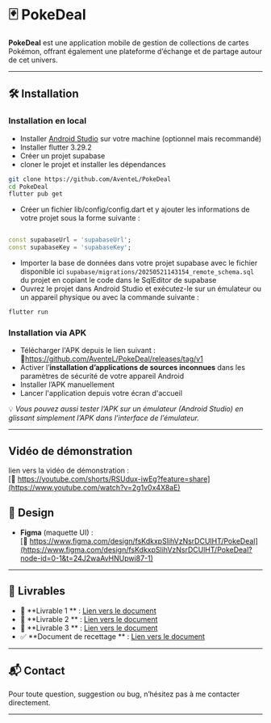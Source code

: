 # 🃏 PokeDeal

**PokeDeal** est une application mobile de gestion de collections de cartes Pokémon, offrant
également une plateforme d’échange et de partage autour de cet univers.

---

## 🛠️ Installation

### Installation en local

- Installer [Android Studio](https://developer.android.com/studio) sur votre machine (optionnel mais
  recommandé)
- Installer flutter 3.29.2
- Créer un projet supabase
- cloner le projet et installer les dépendances

```bash
git clone https://github.com/AventeL/PokeDeal
cd PokeDeal
flutter pub get
```

- Créer un fichier lib/config/config.dart et y ajouter les informations de votre projet sous la
  forme
  suivante :

```dart

const supabaseUrl = 'supabaseUrl';
const supabaseKey = 'supabaseKey';
```

- Importer la base de données dans votre projet supabase avec le fichier disponible ici
  `supabase/migrations/20250521143154_remote_schema.sql` du projet en copiant le code dans le
  SqlEditor de supabase
- Ouvrez le projet dans Android Studio et exécutez-le sur un émulateur ou un appareil physique ou
  avec la commande suivante :

```bash
flutter run
```

### Installation via APK

- Télécharger l'APK depuis le lien suivant : 🔗https://github.com/AventeL/PokeDeal/releases/tag/v1
- Activer l’**installation d’applications de sources inconnues** dans les paramètres de sécurité de
  votre appareil Android
- Installer l’APK manuellement
- Lancer l'application depuis votre écran d'accueil

💡 *Vous pouvez aussi tester l’APK sur un émulateur (Android Studio) en glissant
simplement l’APK dans l’interface de l’émulateur.*

---

## Vidéo de démonstration

lien vers la vidéo de démonstration :  
[🔗 https://youtube.com/shorts/RSUdux-iwEg?feature=share](https://www.youtube.com/watch?v=2g1v0x4X8aE)

## 🎨 Design

- **Figma** (maquette UI) :  
  [🔗 https://www.figma.com/design/fsKdkxpSlihVzNsrDCUlHT/PokeDeal](https://www.figma.com/design/fsKdkxpSlihVzNsrDCUlHT/PokeDeal?node-id=0-1&t=24J2waAvHNUpwi87-1)

---

## 📄 Livrables

- 📘 **Livrable 1
  ** : [Lien vers le document](https://docs.google.com/document/d/11KTpuKqffrWx-szyO72RQN0qIWPW4NdKu7WLj5waNBU/edit?usp=sharing)
- 📙 **Livrable 2
  ** : [Lien vers le document](https://docs.google.com/document/d/1MnC-Qc47OciStTeqMgjH7TCSyce76CSIq-iRLxspdNs/edit?usp=sharing)
- 📗 **Livrable 3
  ** : [Lien vers le document](https://docs.google.com/document/d/1GtcCkhAS0JCGFDSxLC0hy2SsbQFXTKJssKmw4-xDeAc/edit?usp=sharing)
- ✅ **Document de recettage
  ** : [Lien vers le document](https://docs.google.com/document/d/1Kpj16n2Skj8a6MPe-FseexXcbTAVsMD5tquDa4-02M4/edit?usp=sharing)

---

## 📬 Contact

Pour toute question, suggestion ou bug, n’hésitez pas à me contacter directement.

---
